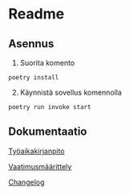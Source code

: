 # Readme

## Asennus

1. Suorita komento 
```
poetry install
```
2. Käynnistä sovellus komennolla 
```
poetry run invoke start
```

## Dokumentaatio
[Työaikakirjanpito](dokumentaatio/tyoaikakirjanpito.md)

[Vaatimusmäärittely](dokumentaatio/vaatimusmaarittely.md)

[Changelog](dokumentaatio/changelog.md)
